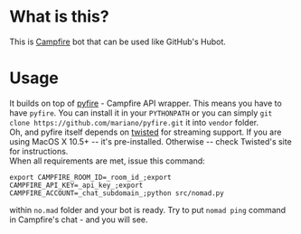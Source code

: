 What is this?
=============
This is [Campfire][campfire] bot that can be used like GitHub's Hubot.

Usage
=====
It builds on top of [pyfire][] - Campfire API wrapper. This means you have to have `pyfire`.
You can install it in your `PYTHONPATH` or you can simply `git clone https://github.com/mariano/pyfire.git`
it into `vendor` folder.  
Oh, and pyfire itself depends on [twisted][] for streaming support. If you are using MacOS X 10.5+ -- it's pre-installed.
Otherwise -- check Twisted's site for instructions.  
When all requirements are met, issue this command:

    export CAMPFIRE_ROOM_ID=_room_id_;export CAMPFIRE_API_KEY=_api_key_;export CAMPFIRE_ACCOUNT=_chat_subdomain_;python src/nomad.py

within `no.mad` folder and your bot is ready. Try to put `nomad ping` command in Campfire's chat - and you will see.

[campfire]: http://campfirenow.com
[pyfire]: https://github.com/mariano/pyfire
[twisted]: http://twistedmatrix.com